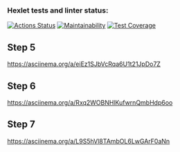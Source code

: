 
### Hexlet tests and linter status:
[![Actions Status](https://github.com/funnyDevGirl/java-project-61/workflows/hexlet-check/badge.svg)](https://github.com/funnyDevGirl/java-project-61/actions)
[![Maintainability](https://api.codeclimate.com/v1/badges/b5ed0d422cd9679db1fa/maintainability)](https://codeclimate.com/github/funnyDevGirl/java-project-61/maintainability)
[![Test Coverage](https://api.codeclimate.com/v1/badges/b5ed0d422cd9679db1fa/test_coverage)](https://codeclimate.com/github/funnyDevGirl/java-project-61/test_coverage)
## Step 5
https://asciinema.org/a/eiEz1SJbVcRqa6U1t21JpDo7Z
## Step 6
https://asciinema.org/a/Rxq2WOBNHlKufwrnQmbHdp6oo
## Step 7
https://asciinema.org/a/L9S5hVl8TAmbOL6LwGArF0aNn
